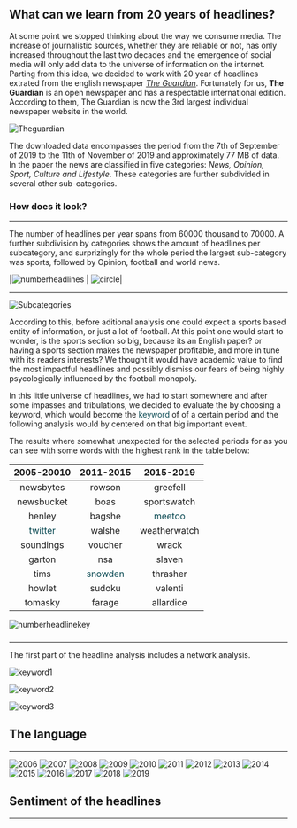 ## What can we learn from 20 years of headlines?

At some point we stopped thinking about the way we consume media. The increase of journalistic sources, whether they are reliable or not, has only increased throughout the last two decades and the emergence of social media will only add data to the universe of information on the internet. 
Parting from this idea, we decided to work with 20 year of headlines extrated from the english newspaper *[The Guardian](https://www.theguardian.com/international)*. Fortunately for us, **The Guardian** is an open newspaper and has a respectable international edition. According to them, The Guardian is now the 3rd largest individual newspaper website in the world.

![Theguardian](Theguardian.jpg)

The downloaded data encompasses the period from the 7th of September of 2019 to the 11th of November of 2019 and approximately 77 MB of data. In the paper the news are classified in five categories: *News, Opinion, Sport, Culture and Lifestyle*. These categories are further subdivided in several other sub-categories.

### How does it look?
_____________________

The number of headlines per year spans from 60000 thousand to 70000. A further subdivision by categories shows the amount of headlines per subcategory, and surprizingly for the whole period the largest sub-category was sports, followed by Opinion, football and world news.

|![numberheadlines](numberheadlines.png) | ![circle](circle.jpg)|
_____
![Subcategories](Subcategories.png)

According to this, before aditional analysis one could expect a sports based entity of information, or just a lot of football. At this point one would start to wonder, is the sports section so big, because its an English paper? or having a sports section makes the newspaper profitable, and more in tune with its readers interests?
We thought it would have academic value to find the most impactful headlines and possibly dismiss our fears of being highly psycologically influenced by the football monopoly.

In this little universe of headlines, we had to start somewhere and after some impasses and tribulations, we decided to evaluate the by choosing a keyword, which would become the <span style="color:#05464f">keyword</span> of of a certain period and the following analysis would by centered on that big important event.

The results where somewhat unexpected for the selected periods for as you can see with some words with the highest rank in the table below:

| 2005-20010  | 2011-2015  | 2015-2019  |
|:-----------:|:----------:|:----------:|
|  newsbytes  |  rowson | greefell  |  
|  newsbucket |  boas | sportswatch  |  
| henley  |  bagshe |<span style="color:#05464f">meetoo</span> |    
| <span style="color:#05464f">twitter</span>  | walshe  | weatherwatch  | 
|  soundings | voucher  | wrack  |
|  garton | nsa  | slaven  |
| tims  | <span style="color:#05464f">snowden</span>  | thrasher  |   
| howlet  |  sudoku | valenti  |
|  tomasky | farage  | allardice  | 



![numberheadlinekey](numberheadlinekey.png)

### 
________________


The first part of the headline analysis includes a network analysis.

![keyword1](keyword1.png)

![keyword2](keyword2.png)

![keyword3](keyword3.png)

## The language
_______________



![2006](2006.png) ![2007](2007.png) ![2008](2008.png) ![2009](2009.png) ![2010](2010.png) ![2011](2011.png) ![2012](2012.png) ![2013](2013.png) ![2014](2014.png) ![2015](2015.png) ![2016](2016.png) ![2017](2017.png) ![2018](2018.png) ![2019](2019.png)


## Sentiment of the headlines
_____________________________





